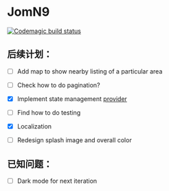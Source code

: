 # JomN9

[![Codemagic build status](https://api.codemagic.io/apps/5e1eaa230dabbd0011196b9f/5e1eaa230dabbd0011196b9e/status_badge.svg)](https://codemagic.io/apps/5e1eaa230dabbd0011196b9f/5e1eaa230dabbd0011196b9e/latest_build)

## 后续计划：

- [ ] Add map to show nearby listing of a particular area

- [ ] Check how to do pagination?

- [x] Implement state management [provider](https://github.com/rrousselGit/provider)

- [ ] Find how to do testing

- [x] Localization

- [ ] Redesign splash image and overall color

## 已知问题：
- [ ] Dark mode for next iteration
